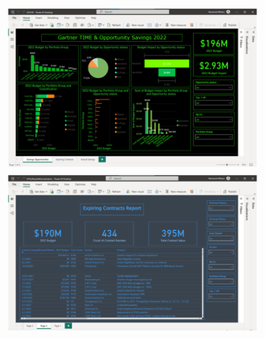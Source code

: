 ![Dashboard Image](https://github.com/Kesmondlw79/dashboard/raw/main/IMG_0391.PNG)


![Alt text](https://github.com/Kesmondlw79/dashboard/blob/main/IMG_0392.PNG?raw=true)




